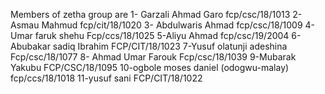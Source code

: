 Members of zetha group are
1- Garzali Ahmad
 Garo fcp/csc/18/1013
2- Asmau Mahmud
 fcp/cit/18/1020
3- Abdulwaris Ahmad
 fcp/csc/18/1009
4-Umar faruk shehu
Fcp/ccs/18/1025
5-Aliyu Ahmad
 fcp/csc/19/2004
6-Abubakar sadiq Ibrahim 
FCP/CIT/18/1023
7-Yusuf olatunji adeshina 
Fcp/csc/18/1077
8- Ahmad Umar Farouk
Fcp/csc/18/1039
9-Mubarak Yakubu
FCP/CSC/18/1095
10-ogbole moses daniel (odogwu-malay)
fcp/ccs/18/1018
11-yusuf sani
FCP/CIT/18/1022
